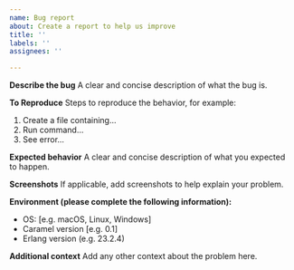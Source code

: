 ```yaml
---
name: Bug report
about: Create a report to help us improve
title: ''
labels: ''
assignees: ''

---
```


**Describe the bug**
A clear and concise description of what the bug is.

**To Reproduce**
Steps to reproduce the behavior, for example:
1. Create a file containing...
2. Run command...
3. See error...

**Expected behavior**
A clear and concise description of what you expected to happen.

**Screenshots**
If applicable, add screenshots to help explain your problem.

**Environment (please complete the following information):**
 - OS: [e.g. macOS, Linux, Windows]
 - Caramel version [e.g. 0.1]
 - Erlang version (e.g. 23.2.4)

**Additional context**
Add any other context about the problem here.
